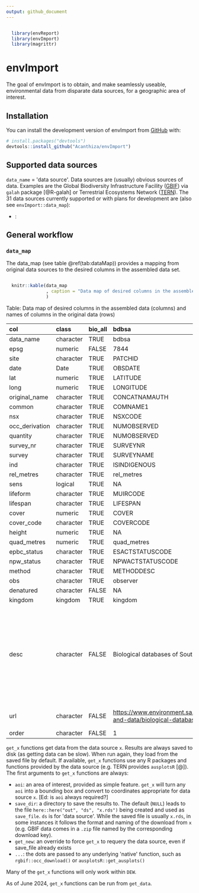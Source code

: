 ```yaml
---
output: github_document
---
```


<!-- README.md is generated from README.Rmd. Please edit that file -->




```r

  library(envReport)
  library(envImport)
  library(magrittr)
```

# envImport

<!-- badges: start -->
<!-- badges: end -->

The goal of envImport is to obtain, and make seamlessly useable, environmental data from disparate data sources, for a geographic area of interest.

## Installation

You can install the development version of envImport from [GitHub](https://github.com/) with:

``` r
# install.packages("devtools")
devtools::install_github("Acanthiza/envImport")
```

## Supported data sources

`data_name` = 'data source'. Data sources are (usually) obvious sources of data. Examples are the Global Biodiversity Infrastructure Facility ([GBIF](https://www.gbif.org/)) via `galah` package [@R-galah] or Terrestrial Ecosystems Network ([TERN](https://www.tern.org.au/)). The 31 data sources currently supported or with plans for development are (also see `envImport::data_map`):

* : 

## General workflow

### `data_map`

The data_map (see table @ref(tab:dataMap)) provides a mapping from original data sources to the desired columns in the assembled data set.


```r

  knitr::kable(data_map
               , caption = "Data map of desired columns in the assembled data (columns) and names of columns in the original data (rows)"
               )
```



Table: Data map of desired columns in the assembled data (columns) and names of columns in the original data (rows)

|col            |class     |bio_all |bdbsa                                                                                                         |egis                                                                                       |havplot                                                                              |tern                          |alis                                                                           |bcm                                                     |ptp                                                                                                                                                                            |nvb                                                        |other                                                                                                                                                                        |galah                         |gbif                                     |
|:--------------|:---------|:-------|:-------------------------------------------------------------------------------------------------------------|:------------------------------------------------------------------------------------------|:------------------------------------------------------------------------------------|:-----------------------------|:------------------------------------------------------------------------------|:-------------------------------------------------------|:------------------------------------------------------------------------------------------------------------------------------------------------------------------------------|:----------------------------------------------------------|:----------------------------------------------------------------------------------------------------------------------------------------------------------------------------|:-----------------------------|:----------------------------------------|
|data_name      |character |TRUE    |bdbsa                                                                                                         |egis                                                                                       |havplot                                                                              |tern                          |alis                                                                           |bcm                                                     |ptp                                                                                                                                                                            |nvb                                                        |other                                                                                                                                                                        |galah                         |gbif                                     |
|epsg           |numeric   |FALSE   |7844                                                                                                          |7844                                                                                       |4326                                                                                 |4326                          |4326                                                                           |4326                                                    |4326                                                                                                                                                                           |4326                                                       |4326                                                                                                                                                                         |4326                          |4326                                     |
|site           |character |TRUE    |PATCHID                                                                                                       |EGISCODE                                                                                   |plotName                                                                             |site_unique                   |SITENUMBER                                                                     |SITE_ID                                                 |PlantDataID                                                                                                                                                                    |path                                                       |Site                                                                                                                                                                         |locationID                    |gbifID                                   |
|date           |Date      |TRUE    |OBSDATE                                                                                                       |SIGHTINGDATE                                                                               |obsStartDate                                                                         |visit_start_date              |SurveyDate                                                                     |ASSESSMENT_DATE                                         |Obs_Date                                                                                                                                                                       |date                                                       |SIGHTINGDATE                                                                                                                                                                 |eventDate                     |eventDate                                |
|lat            |numeric   |TRUE    |LATITUDE                                                                                                      |LATITUDE                                                                                   |decimalLatitude                                                                      |latitude                      |LATITUDE                                                                       |LATITUDE                                                |LATITUDE                                                                                                                                                                       |lat                                                        |LATITUDE                                                                                                                                                                     |decimalLatitude               |decimalLatitude                          |
|long           |numeric   |TRUE    |LONGITUDE                                                                                                     |LONGITUDE                                                                                  |decimalLongitude                                                                     |longitude                     |LONGITUDE                                                                      |LONGITUDE                                               |LONGITUDE                                                                                                                                                                      |lon                                                        |LONGITUDE                                                                                                                                                                    |decimalLongitude              |decimalLongitude                         |
|original_name  |character |TRUE    |CONCATNAMAUTH                                                                                                 |SPECIES                                                                                    |scientificName                                                                       |species                       |CONCATNAMAUTH                                                                  |CONCATNAMAUTH                                           |CONCATNAMAUTH                                                                                                                                                                  |Spp                                                        |SPECIES                                                                                                                                                                      |scientificName                |scientificName                           |
|common         |character |TRUE    |COMNAME1                                                                                                      |COMNAME                                                                                    |NA                                                                                   |NA                            |COMNAME1                                                                       |COMNAME1                                                |COMNAME1                                                                                                                                                                       |NA                                                         |NA                                                                                                                                                                           |vernacularName                |NA                                       |
|nsx            |character |TRUE    |NSXCODE                                                                                                       |NSXCODE                                                                                    |NA                                                                                   |NA                            |NSXCode                                                                        |species                                                 |NSXCODE                                                                                                                                                                        |NA                                                         |NA                                                                                                                                                                           |organismID                    |NA                                       |
|occ_derivation |character |TRUE    |NUMOBSERVED                                                                                                   |NUMOBSERVED                                                                                |abundanceValue                                                                       |NA                            |NA                                                                             |NA                                                      |NA                                                                                                                                                                             |NA                                                         |NUMOBSERVED                                                                                                                                                                  |occurrenceStatus              |occurrenceStatus                         |
|quantity       |character |TRUE    |NUMOBSERVED                                                                                                   |NUMOBSERVED                                                                                |abundanceValue                                                                       |NA                            |NA                                                                             |NA                                                      |NA                                                                                                                                                                             |NA                                                         |NUMOBSERVED                                                                                                                                                                  |organismQuantity              |organismQuantity                         |
|survey_nr      |character |TRUE    |SURVEYNR                                                                                                      |SURVEYNR                                                                                   |NA                                                                                   |NA                            |NA                                                                             |NA                                                      |NA                                                                                                                                                                             |NA                                                         |SURVEYNR                                                                                                                                                                     |NA                            |NA                                       |
|survey         |character |TRUE    |SURVEYNAME                                                                                                    |SURVEYNAME                                                                                 |projectID                                                                            |NA                            |LandSystem                                                                     |NA                                                      |NA                                                                                                                                                                             |NA                                                         |SURVEYNAME                                                                                                                                                                   |datasetName                   |NA                                       |
|ind            |character |TRUE    |ISINDIGENOUS                                                                                                  |ISINDIGENOUSFLAG                                                                           |NA                                                                                   |NA                            |ISINDIGENOUS                                                                   |ISINDIGENOUS                                            |ISINDIGENOUS                                                                                                                                                                   |NA                                                         |NA                                                                                                                                                                           |NA                            |NA                                       |
|rel_metres     |character |TRUE    |rel_metres                                                                                                    |rel_metres                                                                                 |coordinateUncertaintyInMetres                                                        |NA                            |NA                                                                             |NA                                                      |NA                                                                                                                                                                             |NA                                                         |maxDist                                                                                                                                                                      |coordinateUncertaintyInMeters |NA                                       |
|sens           |logical   |TRUE    |NA                                                                                                            |DISTRIBDESC                                                                                |NA                                                                                   |NA                            |NA                                                                             |NA                                                      |NA                                                                                                                                                                             |NA                                                         |NA                                                                                                                                                                           |NA                            |NA                                       |
|lifeform       |character |TRUE    |MUIRCODE                                                                                                      |NA                                                                                         |NA                                                                                   |lifeform                      |Lifeform                                                                       |NA                                                      |Life_form                                                                                                                                                                      |NA                                                         |NA                                                                                                                                                                           |NA                            |NA                                       |
|lifespan       |character |TRUE    |LIFESPAN                                                                                                      |NA                                                                                         |NA                                                                                   |NA                            |LIFESPAN                                                                       |LIFESPAN                                                |LIFESPAN                                                                                                                                                                       |NA                                                         |NA                                                                                                                                                                           |NA                            |NA                                       |
|cover          |numeric   |TRUE    |COVER                                                                                                         |NA                                                                                         |cover                                                                                |cover                         |Cover                                                                          |NA                                                      |NA                                                                                                                                                                             |NA                                                         |NA                                                                                                                                                                           |NA                            |NA                                       |
|cover_code     |character |TRUE    |COVERCODE                                                                                                     |NA                                                                                         |NA                                                                                   |NA                            |NA                                                                             |NA                                                      |Cover_abundance                                                                                                                                                                |NA                                                         |NA                                                                                                                                                                           |NA                            |NA                                       |
|height         |numeric   |TRUE    |NA                                                                                                            |NA                                                                                         |NA                                                                                   |height                        |NA                                                                             |NA                                                      |NA                                                                                                                                                                             |NA                                                         |NA                                                                                                                                                                           |NA                            |NA                                       |
|quad_metres    |numeric   |TRUE    |quad_metres                                                                                                   |NA                                                                                         |quad_metres                                                                          |quad_metres                   |NA                                                                             |quad_metres                                             |NA                                                                                                                                                                             |NA                                                         |NA                                                                                                                                                                           |NA                            |coordinateUncertaintyInMeters            |
|epbc_status    |character |TRUE    |ESACTSTATUSCODE                                                                                               |ESACTSTATUSCODE                                                                            |NA                                                                                   |NA                            |ESACTSTATUSCODE                                                                |ESACTSTATUSCODE                                         |ESACTSTATUSCODE                                                                                                                                                                |NA                                                         |NA                                                                                                                                                                           |NA                            |NA                                       |
|npw_status     |character |TRUE    |NPWACTSTATUSCODE                                                                                              |NPWACTSTATUSCODE                                                                           |NA                                                                                   |NA                            |NPWACTSTATUSCODE                                                               |NPWACTSTATUSCODE                                        |NPWACTSTATUSCODE                                                                                                                                                               |NA                                                         |NA                                                                                                                                                                           |NA                            |NA                                       |
|method         |character |TRUE    |METHODDESC                                                                                                    |METHODDESC                                                                                 |abundanceMethod                                                                      |NA                            |NA                                                                             |NA                                                      |NA                                                                                                                                                                             |NA                                                         |METHODDESC                                                                                                                                                                   |samplingProtocol              |samplingProtocol                         |
|obs            |character |TRUE    |observer                                                                                                      |OBSERVER                                                                                   |individualName                                                                       |observer_veg                  |observer                                                                       |assessor                                                |Observers                                                                                                                                                                      |assessor                                                   |observer                                                                                                                                                                     |recordedBy                    |recordedBy                               |
|denatured      |character |FALSE   |NA                                                                                                            |NA                                                                                         |NA                                                                                   |NA                            |NA                                                                             |NA                                                      |NA                                                                                                                                                                             |NA                                                         |NA                                                                                                                                                                           |generalisationInMetres        |informationWithheld                      |
|kingdom        |kingdom   |TRUE    |kingdom                                                                                                       |kingdom                                                                                    |kingdom                                                                              |kingdom                       |kingdom                                                                        |kingdom                                                 |kingdom                                                                                                                                                                        |kingdom                                                    |kingdom                                                                                                                                                                      |kingdom                       |kingdom                                  |
|desc           |character |FALSE   |Biological databases of South Australia                                                                       |Occurrence datasets from the environmental databases of South Australia (e.g. supertables) |Harmonised Australian Vegetation Plot dataset                                        |Terrestrial ecosystem network |Arid lands information system                                                  |Bushland condition monitoring                           |Paddock tree project                                                                                                                                                           |DEW Native Vegetation Branch                               |Other private datasets: SA Bird Atlas (UOA/Birds SA), Birdlife Australia Birdata portal, MLR Extra Bandicoot data, KI Post Fire Bird Monitoring, SA Seed Conservation Centre |Atlas of Living Australia     |Global biodiversity information facility |
|url            |character |FALSE   |https://www.environment.sa.gov.au/topics/science/information-and-data/biological-databases-of-south-australia |https://data.sa.gov.au/data/dataset/enviro-data-sa-website                                 |https://researchdata.edu.au/harmonised-australian-vegetation-dataset-havplot/1950860 |https://www.tern.org.au/      |https://www.pir.sa.gov.au/aghistory/natural_resources/pastoral_land_management |https://www.ncssa.asn.au/bushland-health-and-condition/ |https://treesforlife.org.au/TFLWeb/TFLWeb/What_we_do/Projects/Paddock-Tree-Projects.aspx#:~:text=Mount%20Lofty%20Ranges%20Paddock%20Tree,whose%20numbers%20are%20in%20decline. |https://www.environment.sa.gov.au/topics/native-vegetation |NA                                                                                                                                                                           |https://www.ala.org.au/       |https://www.gbif.org/                    |
|order          |character |FALSE   |1                                                                                                             |2                                                                                          |3                                                                                    |4                             |5                                                                              |6                                                       |7                                                                                                                                                                              |8                                                          |9                                                                                                                                                                            |10                            |11                                       |



`get_x` functions get data from the data source `x`. Results are always saved to disk (as getting data can be slow). When run again, they load from the saved file by default. If available, `get_x` functions use any R packages and functions provided by the data source (e.g. TERN provides `ausplotsR` [@]). The first arguments to `get_x` functions are always:

* `aoi`: an area of interest, provided as simple feature. `get_x` will turn any `aoi` into a bounding box and convert to coordinates appropriate for data source `x`. [Ed: is `aoi` always required?]
* `save_dir`: a directory to save the results to. The default (`NULL`) leads to the file `here::here("out", "ds", "x.rds")` being created and used as `save_file`. `ds` is for 'data source'. While the saved file is usually `x.rds`, in some instances it follows the format and naming of the download from `x` (e.g. GBIF data comes in a `.zip` file named by the corresponding download key).
* `get_new`: an override to force `get_x` to requery the data source, even if save_file already exists
* `...`: the dots are passed to any underlying 'native' function, such as `rgbif::occ_download()` or `ausplotsR::get_ausplots()`

Many of the `get_x` functions will only work within `DEW`.

As of June 2024, `get_x` functions can be run from `get_data`.
